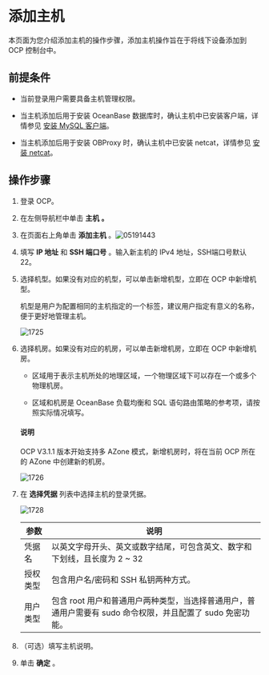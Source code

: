 # 添加主机


本页面为您介绍添加主机的操作步骤，添加主机操作旨在于将线下设备添加到 OCP 控制台中。

**前提条件**
-----------------------------

* 当前登录用户需要具备主机管理权限。



* 当主机添加后用于安装 OceanBase 数据库时，确认主机中已安装客户端，详情参见 [安装 MySQL 客户端](../1200.appendix/2100.install-a-backup-client.md)。



* 当主机添加后用于安装 OBProxy 时，确认主机中已安装 netcat，详情参见 [安装 netcat](../1200.appendix/2100.install-a-backup-client.md)。






**操作步骤**
-----------------------------

1. 登录 OCP。



2. 在左侧导航栏中单击 **主机** **。**



3. 在页面右上角单击 **添加主机** 。![05191443](https://help-static-aliyun-doc.aliyuncs.com/assets/img/zh-CN/4819141261/p275300.png)



4. 填写 **IP 地址** 和 **SSH 端口号** 。输入新主机的 IPv4 地址，SSH端口号默认 22。



5. 选择机型。如果没有对应的机型，可以单击新增机型，立即在 OCP 中新增机型。

   机型是用户为配置相同的主机指定的一个标签，建议用户指定有意义的名称，便于更好地管理主机。

   ![1725](https://help-static-aliyun-doc.aliyuncs.com/assets/img/zh-CN/5295987361/p358646.png)


6. 选择机房。如果没有对应的机房，可以单击新增机房，立即在 OCP 中新增机房。

   * 区域用于表示主机所处的地理区域，一个物理区域下可以存在一个或多个物理机房。



   * 区域和机房是 OceanBase 负载均衡和 SQL 语句路由策略的参考项，请按照实际情况填写。





   <main id="notice" type='explain'><h4>说明</h4><p>OCP V3.1.1 版本开始支持多 AZone 模式，新增机房时，将在当前 OCP 所在的 AZone 中创建新的机房。</p></main>



   ![1726](https://help-static-aliyun-doc.aliyuncs.com/assets/img/zh-CN/5295987361/p358647.png)


7. 在 **选择凭据** 列表中选择主机的登录凭据。

   ![1728](https://help-static-aliyun-doc.aliyuncs.com/assets/img/zh-CN/5295987361/p358649.png)


   |  参数  |                               说明                               |
   |------|----------------------------------------------------------------|
   | 凭据名  | 以英文字母开头、英文或数字结尾，可包含英文、数字和下划线，且长度为 2 \~ 32                      |
   | 授权类型 | 包含用户名/密码和 SSH 私钥两种方式。                                          |
   | 用户类型 | 包含 root 用户和普通用户两种类型，当选择普通用户，普通用户需要有 sudo 命令权限，并且配置了 sudo 免密功能。 |



8. （可选）填写主机说明。



9. 单击 **确定** 。
